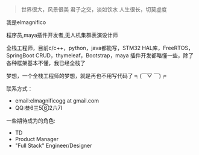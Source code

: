 > 世界很大，风景很美
> 君子之交，淡如饮水
> 人生很长，切莫虚度

我是elmagnifico

程序员,maya插件开发者,无人机集群表演设计师

全栈工程师，目前c/c++，python，java都能写，STM32 HAL库，FreeRTOS，SpringBoot CRUD，thymeleaf，Bootstrap，maya 插件开发都略懂一些，除了各种框架基本不懂，我已经全栈了

梦想，一个全栈工程师的梦想，就是再也不用写代码了 ┑(￣▽ ￣)┍

联系方式：

- email:elmagnificogg at gmail.com
- QQ:叁6三5⑥2六7Ⅰ

一些期待成为的角色:

- TD
- Product Manager
- "Full Stack" Engineer/Designer
